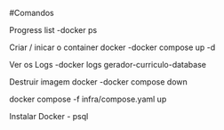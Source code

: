 #Comandos

Progress list
-docker ps

Criar / inicar o container docker
-docker compose up -d

Ver os Logs
-docker logs gerador-curriculo-database

Destruir imagem docker
-docker compose down

docker compose -f infra/compose.yaml up

Instalar Docker - psql
